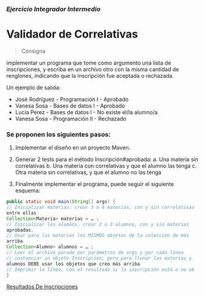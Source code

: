 ### <em>Ejercicio Integrador Intermedio</em>
# Validador de Correlativas

> Consigna

implementar un programa que tome como
argumento una lista de inscripciones, y escriba en un archivo otro con la misma cantidad de
renglones, indicando que la inscripción fue aceptada o rechazada.

Un ejemplo de salida:

- José Rodríguez - Programación I - Aprobado
- Vanesa Sosa - Bases de datos I - Aprobado
- Lucia Perez - Bases de datos I - No existe el/la alumno/a
- Vanesa Sosa - Programación II - Rechazado

### Se proponen los siguientes pasos:

1. Implementar el diseño en un proyecto Maven.

2. Generar 2 tests para el método Inscripción#aprobada:
  a. Una materia sin correlativas
  b. Una materia con correlativas y que el alumno las tenga
  c. Otra materia sin correlativas, y que el alumno no las tenga
  
3. Finalmente implementar el programa, puede seguir el siguiente esquema:

``` java
public static void main(String[] args) {
// Inicializar materias: crear 3 o 4 materias, con y sin correlativas
entre ellas
Collection<Materia> materias = … ;
// Inicializar los alumnos, crear 2 o 3 alumnos, con y sin materias
aprobadas.
// Usar para las materias los MISMOS objetos de la colección de más
arriba
Collection<Alumno> alumnos = … ;
// Leer el archivo parado por parámetros de args y por cada línea
// instanciar un objeto Inscripción, pero para llenar las materias y
alumnos DEBE usar los objetos que creo más arriba
// Imprimir la línea, con el resultado si la inscripción está o no ok
}
```

<p><a href="src\main\java\org\argPrograma\outputFiles\resultadoInscripciones.csv"/>Resultados De Inscripciones</a></p>

